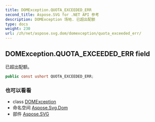 ```yaml
---
title: DOMException.QUOTA_EXCEEDED_ERR
second_title: Aspose.SVG for .NET API 参考
description: DOMException 场地. 已超出配额
type: docs
weight: 230
url: /zh/net/aspose.svg.dom/domexception/quota_exceeded_err/
---
```

## DOMException.QUOTA_EXCEEDED_ERR field

已超出配额。

```csharp
public const ushort QUOTA_EXCEEDED_ERR;
```

### 也可以看看

* class [DOMException](../)
* 命名空间 [Aspose.Svg.Dom](../../domexception/)
* 部件 [Aspose.SVG](../../../)


